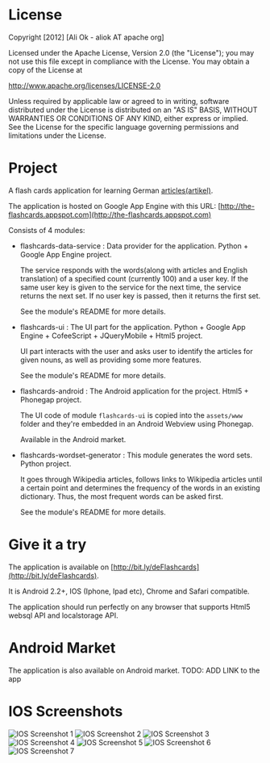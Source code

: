 License
===========

Copyright [2012] [Ali Ok - aliok AT apache org]

Licensed under the Apache License, Version 2.0 (the "License");
you may not use this file except in compliance with the License.
You may obtain a copy of the License at

   http://www.apache.org/licenses/LICENSE-2.0

Unless required by applicable law or agreed to in writing, software
distributed under the License is distributed on an "AS IS" BASIS,
WITHOUT WARRANTIES OR CONDITIONS OF ANY KIND, either express or implied.
See the License for the specific language governing permissions and
limitations under the License.

Project
============
A flash cards application for learning German [articles(artikel)](http://en.wikipedia.org/wiki/Article_(grammar) ).

The application is hosted on Google App Engine with this URL: [http://the-flashcards.appspot.com](http://the-flashcards.appspot.com)

Consists of 4 modules:

* flashcards-data-service : Data provider for the application. Python + Google App Engine project. 
	
	The service responds with the words(along with articles and English translation) of a specified count (currently 100) and a user key.
	If the same user key is given to the service for the next time, the service returns the next set. If no user key is passed, then it returns the first set.
	
	See the module's README for more details.
	
* flashcards-ui : The UI part for the application. Python + Google App Engine + CofeeScript + JQueryMobile + Html5 project.
	
	UI part interacts with the user and asks user to identify the articles for given nouns, as well as providing some more features.
	
	See the module's README for more details.
	
* flashcards-android : The Android application for the project. Html5 + Phonegap project. 
	
	The UI code of module `flashcards-ui` is copied into the `assets/www` folder and they're embedded in an Android Webview using Phonegap.
	
	Available in the Android market.
	
* flashcards-wordset-generator : This module generates the word sets. Python project.

	It goes through Wikipedia articles, follows links to Wikipedia articles until a certain point and determines the frequency of the words in an existing dictionary. 
	Thus, the most frequent words can be asked first.
	
	See the module's README for more details.
	
Give it a try
=================

The application is available on [http://bit.ly/deFlashcards](http://bit.ly/deFlashcards).

It is Android 2.2+, IOS (Iphone, Ipad etc), Chrome and Safari compatible.

The application should run perfectly on any browser that supports Html5 websql API and localstorage API.

Android Market
=================

The application is also available on Android market.
TODO: ADD LINK to the app


IOS Screenshots
==================

![IOS Screenshot 1](https://sites.google.com/a/aliok.com.tr/upload/uploads/ios-01.png?attredirects=0)
![IOS Screenshot 2](https://sites.google.com/a/aliok.com.tr/upload/uploads/ios-02.png?attredirects=0)
![IOS Screenshot 3](https://sites.google.com/a/aliok.com.tr/upload/uploads/ios-03.png?attredirects=0)
![IOS Screenshot 4](https://sites.google.com/a/aliok.com.tr/upload/uploads/ios-04.png?attredirects=0)
![IOS Screenshot 5](https://sites.google.com/a/aliok.com.tr/upload/uploads/ios-05.png?attredirects=0)
![IOS Screenshot 6](https://sites.google.com/a/aliok.com.tr/upload/uploads/ios-06.png?attredirects=0)
![IOS Screenshot 7](https://sites.google.com/a/aliok.com.tr/upload/uploads/ios-07.png?attredirects=0)